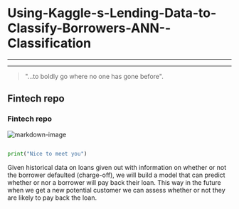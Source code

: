 # Using-Kaggle-s-Lending-Data-to-Classify-Borrowers-ANN--Classification

---
---

> "...to boldly go where no one has gone before".

## **Fintech repo**

### Fintech repo

![markdown-image](IMG_8308.PNG) 

```python 

print("Nice to meet you")

```


Given historical data on loans given out with information on whether or not the borrower defaulted (charge-off), we will build a model that can predict whether or nor a borrower will pay back their loan. This way in the future when we get a new potential customer we can assess whether or not they are likely to pay back the loan.
